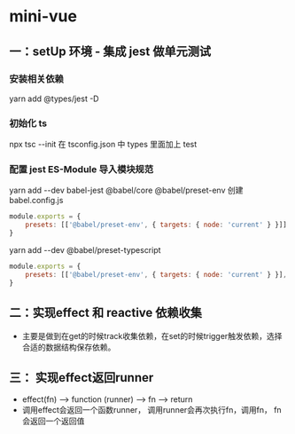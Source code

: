 # mini-vue

## 一：setUp 环境 - 集成 jest 做单元测试

### 安装相关依赖

yarn add @types/jest -D

### 初始化 ts

npx tsc --init
在 tsconfig.json 中 types 里面加上 test

### 配置 jest ES-Module 导入模块规范

yarn add --dev babel-jest @babel/core @babel/preset-env
创建 babel.config.js

```js
module.exports = {
    presets: [['@babel/preset-env', { targets: { node: 'current' } }]]
}
```

yarn add --dev @babel/preset-typescript

```js
module.exports = {
    presets: [['@babel/preset-env', { targets: { node: 'current' } }], '@babel/preset-typescript']
}
```

## 二：实现effect 和 reactive 依赖收集

* 主要是做到在get的时候track收集依赖，在set的时候trigger触发依赖，选择合适的数据结构保存依赖。

## 三： 实现effect返回runner

* effect(fn) --> function (runner) --> fn --> return
* 调用effect会返回一个函数runner， 调用runner会再次执行fn，调用fn， fn会返回一个返回值
